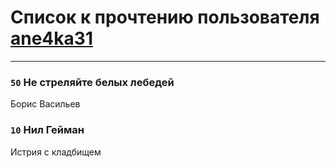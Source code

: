 # Список к прочтению пользователя [ane4ka31](http://vk.com/id32764823)
---

### `50` Не стреляйте белых лебедей
Борис Васильев

### `10` Нил Гейман
Истрия с кладбищем

